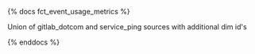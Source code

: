 {% docs fct_event_usage_metrics %}

Union of gitlab_dotcom and service_ping sources with additional dim id's

{% enddocs %}
